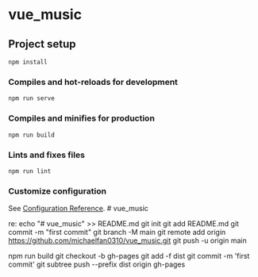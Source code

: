 # vue_music

## Project setup

```
npm install
```

### Compiles and hot-reloads for development

```
npm run serve
```

### Compiles and minifies for production

```
npm run build
```

### Lints and fixes files

```
npm run lint
```

### Customize configuration

See [Configuration Reference](https://cli.vuejs.org/config/).
#   v u e _ m u s i c 
 
 

re:
echo "# vue_music" >> README.md
git init
git add README.md
git commit -m "first commit"
git branch -M main
git remote add origin https://github.com/michaelfan0310/vue_music.git
git push -u origin main

npm run build
git checkout -b gh-pages
git add -f dist
git commit -m 'first commit'
git subtree push --prefix dist origin gh-pages
